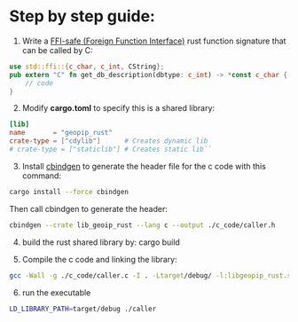 # Step by step guide:

1) Write a [FFI-safe (Foreign Function Interface)](https://doc.rust-lang.org/nomicon/ffi.html) rust function signature that can be called by C:
```rust
use std::ffi::{c_char, c_int, CString};
pub extern "C" fn get_db_description(dbtype: c_int) -> *const c_char {
    // code
}
```

2) Modify **cargo.toml** to specify this is a shared library:

```toml
[lib]
name       = "geopip_rust"
crate-type = ["cdylib"]      # Creates dynamic lib
# crate-type = ["staticlib"] # Creates static lib``
```

3) Install [cbindgen](https://github.com/mozilla/cbindgen?tab=readme-ov-file) to generate the header file for the c code with this command:
```sh
cargo install --force cbindgen
```
Then call cbindgen to generate the header: 
```sh 
cbindgen --crate lib_geoip_rust --lang c --output ./c_code/caller.h
```

4) build the rust shared library by: cargo build

5) Compile the c code and linking the library: 
```sh
gcc -Wall -g ./c_code/caller.c -I . -Ltarget/debug/ -l:libgeopip_rust.so -o caller
```

6) run the executable

```sh 
LD_LIBRARY_PATH=target/debug ./caller
```
